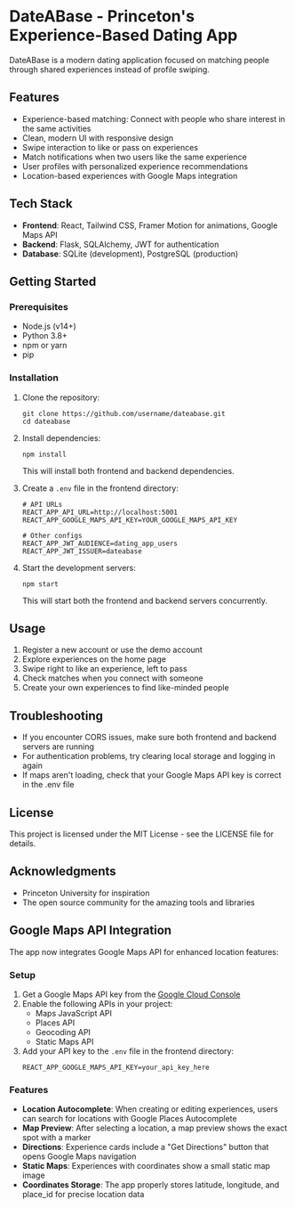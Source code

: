 # DateABase - Princeton's Experience-Based Dating App

DateABase is a modern dating application focused on matching people through shared experiences instead of profile swiping.

## Features

- Experience-based matching: Connect with people who share interest in the same activities
- Clean, modern UI with responsive design
- Swipe interaction to like or pass on experiences
- Match notifications when two users like the same experience
- User profiles with personalized experience recommendations
- Location-based experiences with Google Maps integration

## Tech Stack

- **Frontend**: React, Tailwind CSS, Framer Motion for animations, Google Maps API
- **Backend**: Flask, SQLAlchemy, JWT for authentication
- **Database**: SQLite (development), PostgreSQL (production)

## Getting Started

### Prerequisites

- Node.js (v14+)
- Python 3.8+
- npm or yarn
- pip

### Installation

1. Clone the repository:
   ```
   git clone https://github.com/username/dateabase.git
   cd dateabase
   ```

2. Install dependencies:
   ```
   npm install
   ```

   This will install both frontend and backend dependencies.

3. Create a `.env` file in the frontend directory:
   ```
   # API URLs
   REACT_APP_API_URL=http://localhost:5001
   REACT_APP_GOOGLE_MAPS_API_KEY=YOUR_GOOGLE_MAPS_API_KEY
   
   # Other configs
   REACT_APP_JWT_AUDIENCE=dating_app_users
   REACT_APP_JWT_ISSUER=dateabase
   ```

4. Start the development servers:
   ```
   npm start
   ```

   This will start both the frontend and backend servers concurrently.

## Usage

1. Register a new account or use the demo account
2. Explore experiences on the home page
3. Swipe right to like an experience, left to pass
4. Check matches when you connect with someone
5. Create your own experiences to find like-minded people

## Troubleshooting

- If you encounter CORS issues, make sure both frontend and backend servers are running
- For authentication problems, try clearing local storage and logging in again
- If maps aren't loading, check that your Google Maps API key is correct in the .env file

## License

This project is licensed under the MIT License - see the LICENSE file for details.

## Acknowledgments

- Princeton University for inspiration
- The open source community for the amazing tools and libraries

## Google Maps API Integration

The app now integrates Google Maps API for enhanced location features:

### Setup

1. Get a Google Maps API key from the [Google Cloud Console](https://console.cloud.google.com/)
2. Enable the following APIs in your project:
   - Maps JavaScript API
   - Places API
   - Geocoding API
   - Static Maps API
3. Add your API key to the `.env` file in the frontend directory:
   ```
   REACT_APP_GOOGLE_MAPS_API_KEY=your_api_key_here
   ```

### Features

- **Location Autocomplete**: When creating or editing experiences, users can search for locations with Google Places Autocomplete
- **Map Preview**: After selecting a location, a map preview shows the exact spot with a marker
- **Directions**: Experience cards include a "Get Directions" button that opens Google Maps navigation
- **Static Maps**: Experiences with coordinates show a small static map image
- **Coordinates Storage**: The app properly stores latitude, longitude, and place_id for precise location data 